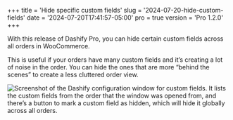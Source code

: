 +++
title = 'Hide specific custom fields'
slug = '2024-07-20-hide-custom-fields'
date = '2024-07-20T17:41:57-05:00'
pro = true
version = 'Pro 1.2.0'
+++

With this release of Dashify Pro, you can hide certain custom fields across all orders in WooCommerce.

This is useful if your orders have many custom fields and it’s creating a lot of noise in the order. You can hide the ones that are more “behind the scenes” to create a less cluttered order view.

![Screenshot of the Dashify configuration window for custom fields. It lists the custom fields from the order that the window was opened from, and there’s a button to mark a custom field as hidden, which will hide it globally across all orders.](/releases/2024-07-20-hide-custom-fields/hide-custom-fields.png)
